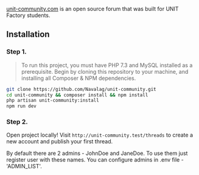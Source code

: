 [unit-community.com](https://unit-community.com "UNIT Community") is an open source forum that was built for UNIT Factory students.

## Installation

### Step 1.

> To run this project, you must have PHP 7.3 and MySQL installed as a prerequisite.
Begin by cloning this repository to your machine, and installing all Composer & NPM dependencies.

```bash
git clone https://github.com/Navalag/unit-community.git
cd unit-community && composer install && npm install
php artisan unit-community:install
npm run dev
```

### Step 2.

Open project locally! Visit `http://unit-community.test/threads` to create a new account and publish your first thread.

By default there are 2 admins - JohnDoe and JaneDoe. To use them just register user with these names.
You can configure admins in .env file - 'ADMIN_LIST'. 
